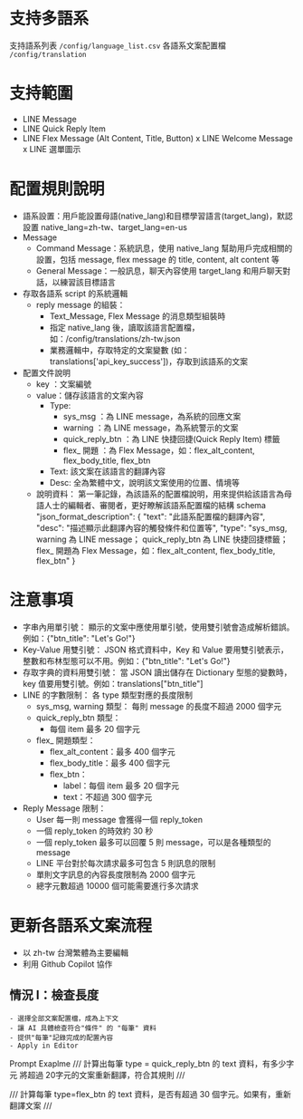 # 支持多語系
支持語系列表 `/config/language_list.csv`
各語系文案配置檔 `/config/translation`

# 支持範圍
- LINE Message
- LINE Quick Reply Item
- LINE Flex Message (Alt Content, Title, Button)
x LINE Welcome Message
x LINE 選單圖示


# 配置規則說明
- 語系設置：用戶能設置母語(native_lang)和目標學習語言(target_lang)，默認設置 native_lang=zh-tw、target_lang=en-us
- Message
    - Command Message：系統訊息，使用 native_lang 幫助用戶完成相關的設置，包括 message, flex message 的 title, content, alt content 等
    - General Message：一般訊息，聊天內容使用 target_lang 和用戶聊天對話，以練習該目標語言
- 存取各語系 script 的系統邏輯
    - reply message 的組裝：
        - Text_Message, Flex Message 的消息類型組裝時
        - 指定 native_lang 後，讀取該語言配置檔，如：/config/translations/zh-tw.json
        - 業務邏輯中，存取特定的文案變數 (如：translations['api_key_success'])，存取到該語系的文案
- 配置文件說明
    - key ：文案編號
    - value：儲存該語言的文案內容
        - Type: 
            - sys_msg         ：為 LINE message，為系統的回應文案
            - warning         ：為 LINE message，為系統警示的文案
            - quick_reply_btn ：為 LINE 快捷回捷(Quick Reply Item) 標籤
            - flex_ 開題       ：為 Flex Message，如：flex_alt_content, flex_body_title, flex_btn
        - Text:
            該文案在該語言的翻譯內容
        - Desc:
            全為繁體中文，說明該文案使用的位置、情境等
    - 說明資料：
        第一筆記錄，為該語系的配置檔說明，用來提供給該語言為母語人士的編輯者、審閱者，更好瞭解該語系配置檔的結構 schema
        "json_format_description": {
            "text": "此語系配置檔的翻譯內容",
            "desc": "描述顯示此翻譯內容的觸發條件和位置等",
            "type": "sys_msg, warning 為 LINE message； quick_reply_btn 為 LINE 快捷回捷標籤； flex_ 開題為 Flex Message，如：flex_alt_content, flex_body_title, flex_btn"
        }



# 注意事項
- 字串內用單引號：
    顯示的文案中應使用單引號，使用雙引號會造成解析錯誤。例如：{"btn_title": "Let's Go!"}
- Key-Value 用雙引號：
    JSON 格式資料中，Key 和 Value 要用雙引號表示，整數和布林型態可以不用。例如：{"btn_title": "Let's Go!"}
- 存取字典的資料用雙引號：
    當 JSON 讀出儲存在 Dictionary 型態的變數時，key 值要用雙引號。例如：translations["btn_title"]
- LINE 的字數限制：
    各 type 類型對應的長度限制
    - sys_msg, warning 類型：
        每則 message 的長度不超過 2000 個字元
    - quick_reply_btn 類型：
        - 每個 item 最多 20 個字元
    - flex_ 開題類型：
        - flex_alt_content：最多 400 個字元
        - flex_body_title：最多 400 個字元
        - flex_btn：
            - label：每個 item 最多 20 個字元
            - text：不超過 300 個字元
- Reply Message 限制：
    - User 每一則 message 會獲得一個 reply_token
    - 一個 reply_token 的時效約 30 秒
    - 一個 reply_token 最多可以回覆 5 則 message，可以是各種類型的 message
    - LINE 平台對於每次請求最多可包含 5 則訊息的限制
    - 單則文字訊息的內容長度限制為 2000 個字元
    - 總字元數超過 10000 個可能需要進行多次請求


# 更新各語系文案流程
- 以 zh-tw 台灣繁體為主要編輯
- 利用 Github Copilot 協作





## 情況 I：檢查長度
    - 選擇全部文案配置檔，成為上下文
    - 讓 AI 具體檢查符合"條件" 的 "每筆" 資料
    - 提供"每筆"記錄完成的配置內容
    - Apply in Editor

Prompt Exaplme
///
計算出每筆 type = quick_reply_btn 的 text 資料，有多少字元
將超過 20字元的文案重新翻譯，符合其規則
///


///
計算每筆 type=flex_btn 的 text 資料，是否有超過 30 個字元。如果有，重新翻譯文案
///